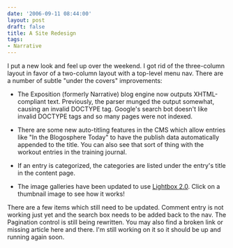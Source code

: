 ```yaml
---
date: '2006-09-11 08:44:00'
layout: post
draft: false
title: A Site Redesign
tags:
- Narrative
---
```


I put a new look and feel up over the weekend. I got rid of the three-column layout in favor of a two-column layout with a top-level menu nav. There are a number of subtle "under the covers" improvements:

  * The Exposition (formerly Narrative) blog engine now outputs XHTML-compliant text. Previously, the parser munged the output somewhat, causing an invalid DOCTYPE tag. Google's search bot doesn't like invalid DOCTYPE tags and so many pages were not indexed.


  * There are some new auto-titling features in the CMS which allow entries like "In the Blogosphere Today" to have the publish data automatically appended to the title. You can also see that sort of thing with the workout entries in the training journal.


  * If an entry is categorized, the categories are listed under the entry's title in the content page.


  * The image galleries have been updated to use [Lightbox 2.0](http://www.huddletogether.com/projects/lightbox2/). Click on a thumbnail image to see how it works!




There are a few items which still need to be updated. Comment entry is not working just yet and the search box needs to be added back to the nav. The Pagination control is still being rewritten. You may also find a broken link or missing article here and there. I'm still working on it so it should be up and running again soon.



